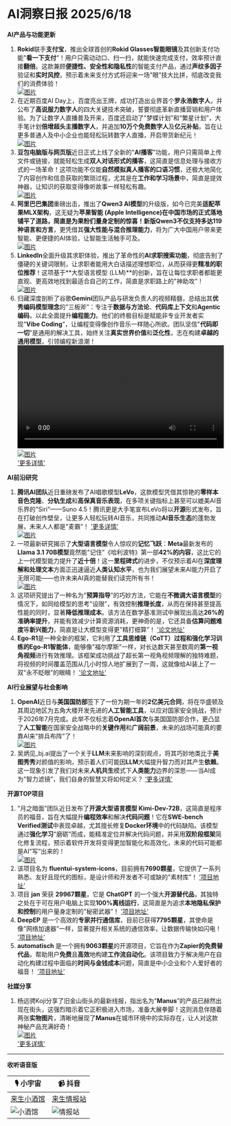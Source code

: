# AI洞察日报 2025/6/18

**AI产品与功能更新**
1.  **Rokid**联手**支付宝**，推出全球首创的**Rokid Glasses智能眼镜**及其创新支付功能"**看一下支付**”！用户只需动动口、扫一扫，就能快速完成支付，效率预计直接**翻倍**。这款兼顾**便捷性、安全性和隐私性**的智能支付产品，通过**声纹多因子**验证和**实时风控**，预示着未来支付方式将迎来一场"眼”技大比拼，彻底改变我们的消费体验！ <br/> [![图片](https://pic.chinaz.com/picmap/202005261145133673_9.jpg "img")](https://pic.chinaz.com/picmap/202005261145133673_9.jpg) <br/>
2.  在近期百度AI Day上，百度亮出王牌，成功打造出业界首个**罗永浩数字人**，并公布了**高说服力数字人**的四大关键技术突破，誓要彻底革新直播营销和用户体验。为了让数字人直播普及开来，百度还启动了"梦蝶计划”和"繁星计划”，大手笔计划**倍增超头主播数字人**，并追加**10万个免费数字人**及**亿元补贴**，旨在让更多普通人及中小企业也能轻松玩转数字人直播，开启带货新纪元！ <br/> [![图片](https://pic.chinaz.com/picmap/202308101450093085_0.jpg "img")](https://pic.chinaz.com/picmap/202308101450093085_0.jpg) <br/>
3.  **豆包电脑版与网页版**近日正式上线了全新的"**AI播客**”功能，用户只需简单上传文件或链接，就能轻松生成**双人对话形式的播客**，这简直是信息处理与接收方式的一场革命！这项功能不仅能**自然模拟真人播客的口语习惯**，还极大地简化了内容创作和信息获取的繁琐过程，尤其是在**工作和学习场景**中，简直是提效神器，让知识的获取变得像听故事一样轻松有趣。 <br/> [![图片](https://upload.chinaz.com/2025/0617/6388576568500747561503399.png "img")](https://upload.chinaz.com/2025/0617/6388576568500747561503399.png) <br/>
4.  **阿里巴巴集团**重磅出击，推出了**Qwen3 AI模型**的升级版，如今已完美**适配苹果MLX架构**，这无疑为**苹果智能 (Apple Intelligence)**在中国市场的正式落地铺平了道路，简直是为果粉们量身定制的惊喜！新版Qwen3不仅支持多达**119种语言和方言**，更凭借其**强大性能与混合推理能力**，将为广大中国用户带来更智能、更便捷的AI体验，让智能生活触手可及。 <br/> [![图片](https://upload.chinaz.com/2025/0617/6388574725442146719806256.png "img")](https://upload.chinaz.com/2025/0617/6388574725442146719806256.png) <br/>
5.  **LinkedIn**全面升级其求职体验，推出了革命性的**AI求职搜索功能**，彻底告别了僵硬的关键词限制，让求职者能用大白话描述理想职位，从而获得更**精准的职位推荐**！这项基于**大型语言模型 (LLM)**的创新，旨在让每位求职者都能更直观、更高效地找到最适合自己的工作，简直是求职路上的"神助攻”！ <br/> [![图片](https://pic.chinaz.com/picmap/202305291455510902_2.jpg "img")](https://pic.chinaz.com/picmap/202305291455510902_2.jpg) <br/>
6.  归藏深度剖析了谷歌**Gemini**团队产品与研发负责人的视频精髓，总结出其**优秀编码模型理念**的"三板斧”：专注于**数据与方法论**、**代码库上下文**和**Agentic编码**，以此全面提升**编程能力**。他们的终极目标是赋能非专业开发者实现"**Vibe Coding**”，让编程变得像创作音乐一样随心所欲。团队坚信"**代码即一切**”是通用的解决工具，始终关注**真实世界价值**和**泛化性**，志在构建**卓越的通用模型**，引领编程新浪潮！
    <video src="https://youtu.be/jwbG_m-X-gE?si=u0nz9RxOaUlW_Ab" controls="controls" width="100%"></video>
    <br/> [![图片](https://cdnv2.ruguoapp.com/Ft-r8n03xds6ol7MmcJzdwcp0XsAv3.png "img")](https://cdnv2.ruguoapp.com/Ft-r8n03xds6ol7MmcJzdwcp0XsAv3.png) <br/> ['更多详情'](https://m.okjike.com/originalPosts/6850ec3d823f9a946aa25c94)

**AI前沿研究**
1.  **腾讯AI团队**近日重磅发布了AI唱歌模型**LeVo**，这款模型凭借其惊艳的**零样本音色克隆**、**分轨生成**和**高保真音乐表现**，在多项关键指标上甚至可以媲美AI音乐界的"Siri”——Suno 4.5！腾讯更是大手笔宣布LeVo将以**开源**形式发布，旨在打破创作壁垒，让更多人轻松玩转AI音乐，共同推动**AI音乐生态**的蓬勃发展，未来人人都是"麦霸”！ ['更多详情'](https://levo-demo.github.io/) <br/> [![图片](https://upload.chinaz.com/2025/0617/6388576936088470273755124.png "img")](https://upload.chinaz.com/2025/0617/6388576936088470273755124.png) <br/>
2.  一项最新研究揭示了**大型语言模型**令人惊叹的**记忆飞跃**：**Meta**最新发布的**Llama 3.1 70B模型**竟然能"记住”《哈利波特》第一部**42%的内容**，这比它的上一代模型能力提升了**近十倍**！这一**里程碑式**的进步，不仅预示着AI在**深度理解和处理文本**方面正迅速逼近**人类认知水平**，也为我们展望未来AI能力开启了无限可能——也许未来AI真的能替我们读完所有书！ <br/> [![图片](https://pic.chinaz.com/picmap/202111072153100579_0.jpg "img")](https://pic.chinaz.com/picmap/202111072153100579_0.jpg) <br/>
3.  这项研究提出了一种名为"**预算指导**”的巧妙方法，它能在**不微调大语言模型**的情况下，如同给模型的思考"设限”，有效控制**推理长度**，从而在保持甚至提高性能的同时，显著**降低推理成本**。该方法在数学基准测试中展现出高达**26%的准确率提升**，并能有效减少计算资源消耗，更神奇的是，它还具备**估算问题难度**等**新兴能力**，简直是让大模型变得更"精打细算”！ ['论文地址'](https://arxiv.org/abs/2506.13752)
4.  **Ego-R1**是一种全新的框架，它利用了**工具思维链（CoTT）**过程和强化学习训练的**Ego-R1智能体**，能够像"福尔摩斯”一样，对长达数天甚至数周的**第一视角视频**进行有效推理。该框架成功挑战了超长第一视角视频理解的独特难题，将视频的时间覆盖范围从几小时惊人地扩展到了一周，这就像给AI装上了一双"永不眨眼”的眼睛！ ['论文地址'](https://arxiv.org/abs/2506.13654)

**AI行业展望与社会影响**
1.  **OpenAI**近日与**美国国防部**签下了一份为期一年的**2亿美元合同**，将在华盛顿及其周边地区为五角大楼开发先进的**人工智能工具**，以应对国家安全挑战，预计于2026年7月完成。此举不仅标志着**OpenAI首次**与美国国防部合作，更凸显了**人工智能**在国家安全战略中的**关键作用**和**广阔前景**，未来的战场可能真的要靠AI来"排兵布阵”了！ <br/> [![图片](https://pic.chinaz.com/picmap/202505261721026669_0.jpg "img")](https://pic.chinaz.com/picmap/202505261721026669_0.jpg) <br/>
2.  吴炳见_bj.ai提出了一个关于**LLM**未来影响的深刻观点，将其巧妙地类比于**美图秀秀**对颜值的影响，预示着人们可能因**LLM**大幅提升智力而对其产生**依赖**。这一现象引发了我们对未来**人机共生**模式下**人类能力**边界的深思——当AI成为"智力滤镜”，我们自身的智慧又将如何定义？ ['更多详情'](https://m.okjike.com/originalPosts/685105bccdf8310046e89d4c)

**开源TOP项目**
1.  "月之暗面”团队近日发布了**开源大型语言模型 Kimi-Dev-72B**，这简直是程序员的福音，旨在大幅提升**编程效率**和解决**代码问题**！它在**SWE-bench Verified测试**中表现卓越，尤其擅长修复**Docker环境**中的代码缺陷。该模型通过**强化学习**"磨砺”而成，能精准定位并解决代码问题，并采用**双阶段框架**简化修复流程，预示着软件开发将变得更加智能化和高效化，未来的代码可能都是AI"写”出来的！ <br/> [![图片](https://pic.chinaz.com/picmap/202405240907574564_1.jpg "img")](https://pic.chinaz.com/picmap/202405240907574564_1.jpg) <br/>
2.  该项目名为 **fluentui-system-icons**，目前拥有**7690颗星**，它提供了一系列熟悉、友好且现代的图标，是设计师和开发者不可或缺的"素材库”！ ['项目地址'](https://github.com/microsoft/fluentui-system-icons)
3.  项目 **jan** 荣获 **29967颗星**，它是 **ChatGPT** 的一个强大**开源替代品**，其独特之处在于可在用户电脑上实现**100%离线运行**，这简直是为追求**本地隐私保护和控制**的用户量身定制的"秘密武器”！ ['项目地址'](https://github.com/menloresearch/jan)
4.  **DeepEP** 是一个高效的**专家并行通信库**，目前已获得**7795颗星**，其使命是像"网络加速器”一样，显著提升相关系统的通信效率，让数据传输快如闪电！ ['项目地址'](https://github.com/deepseek-ai/DeepEP)
5.  **automatisch** 是一个拥有**9063颗星**的开源项目，它旨在作为**Zapier的免费替代品**，帮助用户**免费**且**高效**地构建**工作流自动化**。该项目致力于解决用户在自动化构建过程中面临的**时间与金钱成本**问题，简直是中小企业和个人爱好者的福音！ ['项目地址'](https://github.com/automatisch/automatisch)

**社媒分享**
1.  杨远骋Koji分享了旧金山街头的最新线报，指出名为"**Manus**”的产品已赫然出现在街头，这强烈暗示着它正积极进入市场，准备大展拳脚！这则消息伴随着两张**实物图片**，清晰地展现了**Manus**在城市环境中的实际存在，让人对这款神秘产品充满好奇！
    <br/> [![图片](https://cdnv2.ruguoapp.com/FnpLiTZTVlHEzpuvpNxJa2xsCMsYv3.jpg "img")](https://cdnv2.ruguoapp.com/FnpLiTZTVlHEzpuvpNxJa2xsCMsYv3.jpg) <br/> ['更多详情'](https://m.okjike.com/originalPosts/685153bb823f9a946aa99d05)

---

**收听语音版**

| 🎙️ **小宇宙** | 📹 **抖音** |
| --- | --- |
| [来生小酒馆](https://www.xiaoyuzhoufm.com/podcast/683c62b7c1ca9cf575a5030e)  |   [来生情报站](https://www.douyin.com/user/MS4wLjABAAAAwpwqPQlu38sO38VyWgw9ZjDEnN4bMR5j8x111UxpseHR9DpB6-CveI5KRXOWuFwG)| 
| ![小酒馆](https://raw.githubusercontent.com/justlovemaki/CloudFlare-AI-Insight-Daily/refs/heads/main/docs/images/sm2.png "img") | ![情报站](https://raw.githubusercontent.com/justlovemaki/CloudFlare-AI-Insight-Daily/refs/heads/main/docs/images/sm1.png "img") |

    

